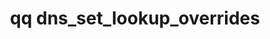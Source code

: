 ---
category: dns
command: dns_set_lookup_overrides
keywords: qq, qq_cli, dns_set_lookup_overrides
optional_options:
- alternate: []
  help: JSON-encoded file containing overrides.
  name: --file
  required: false
- alternate: []
  help: Read JSON-encoded overrides from stdin
  name: --stdin
  required: false
permalink: /qq-cli-command-guide/dns/dns_set_lookup_overrides.html
positional_options: []
sidebar: qq_cli_command_reference_sidebar
summary: This section explains how to use the <code>qq dns_set_lookup_overrides</code>
  command.
synopsis: Replace the configured set of DNS lookup overrides.
title: qq dns_set_lookup_overrides
usage: qq dns_set_lookup_overrides [-h] (--file FILE | --stdin)
zendesk_source: qq CLI Command Guide

---